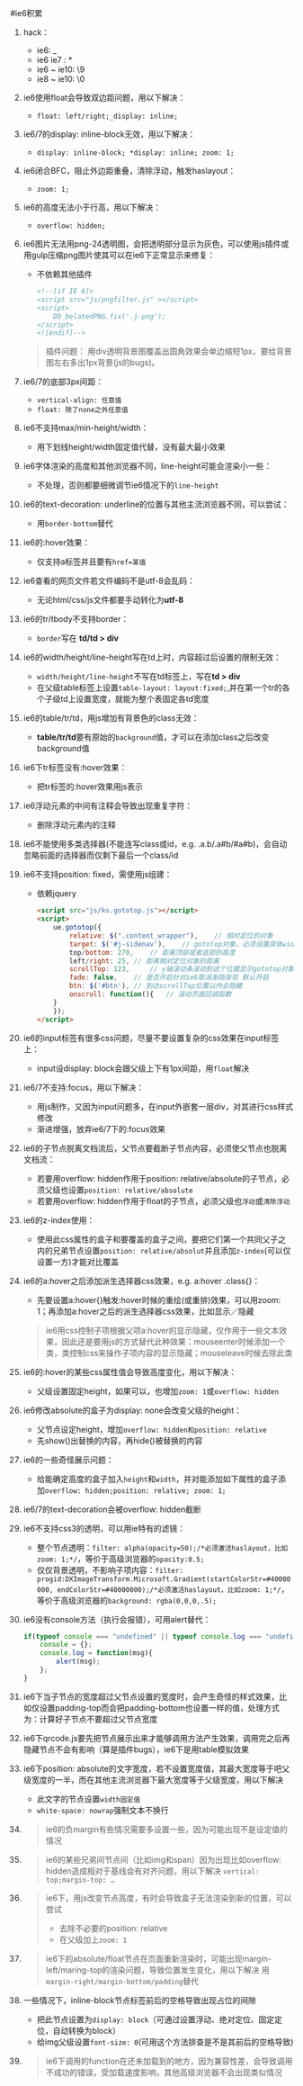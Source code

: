 #ie6积累

1. hack：
	- ie6: _
	- ie6 ie7 : *
	- ie6 ~ ie10: \9 
	- ie8 ~ ie10: \0

2. ie6使用float会导致双边距问题，用以下解决：
	- `float: left/right;_display: inline;`

3. ie6/7的display: inline-block无效，用以下解决：
	- `display: inline-block; *display: inline; zoom: 1;`

4. ie6闭合BFC，阻止外边距重叠，清除浮动，触发haslayout：
	- `zoom: 1;`

5. ie6的高度无法小于行高，用以下解决：
	- `overflow: hidden;`

6. ie6图片无法用png-24透明图，会把透明部分显示为灰色，可以使用js插件或用gulp压缩png图片使其可以在ie6下正常显示来修复：
	- 不依赖其他插件

        ``` html
        <!--[if IE 6]>
        <script src="js/pngfilter.js" ></script>
        <script>
            DD_belatedPNG.fix('.j-png');
        </script>
        <![endif]-->
        ```

	>插件问题：
	>用div透明背景图覆盖出圆角效果会单边缩短1px，要给背景图左右多出1px背景(js的bugs)。

7. ie6/7的底部3px间距：
	- `vertical-align: 任意值`
	- `float: 除了none之外任意值`

8. ie6不支持max/min-height/width：
	- 用下划线height/width固定值代替，没有最大最小效果

9. ie6字体渲染的高度和其他浏览器不同，line-height可能会渲染小一些：
	- 不处理，否则都要细微调节ie6情况下的`line-height`

10. ie6的text-decoration: underline的位置与其他主流浏览器不同，可以尝试：
	- 用`border-bottom`替代

11. ie6的:hover效果：
	- 仅支持a标签并且要有`href=某值`

12. ie6查看的网页文件若文件编码不是utf-8会乱码：
	- 无论html/css/js文件都要手动转化为**utf-8**

13. ie6的tr/tbody不支持border：
	- `border`写在 **td/td > div**

14. ie6的width/height/line-height写在td上时，内容超过后设置的限制无效：
	- `width/height/line-height`不写在td标签上，写在**td > div**
	- 在父级table标签上设置`table-layout: layout:fixed;`,并在第一个tr的各个子级td上设置宽度，就能为整个表固定各td宽度

15. ie6的table/tr/td，用js增加有背景色的class无效：
	- **table/tr/td**要有原始的`background`值，才可以在添加class之后改变background值

16. ie6下tr标签没有:hover效果：
	- 把tr标签的:hover效果用js表示

17. ie6浮动元素的中间有注释会导致出现重复字符：
	- 删除浮动元素内的注释

18. ie6不能使用多类选择器(不能连写class或id，e.g. .a.b/.a#b/#a#b)，会自动忽略前面的选择器而仅剩下最后一个class/id

19. ie6不支持position: fixed，需使用js组建：
	- 依赖jquery

        ``` html
        <script src="js/ks.gototop.js"></script>
        <script>
            ue.gototop({
                relative: $(".content_wrapper"),	// 相对定位的对象
                target: $('#j-sidenav'),	// gototop对象，必须设置具体width
                top/bottom: 270,	// 距离顶部或者底部的高度
                left/right: 25,	// 距离相对定位对象的距离
                scrollTop: 123, 	// y轴滚动条滚动到这个位置显示gototop对象 默认0
                fade: false,	// 是否开启针对ie6取消渐隐渐现 默认开启
                btn: $('#btn'),	// 到达scrollTop位置以内会隐藏
                onscroll: function(){	// 滚动页面回调函数
            }
            });
        </script>
        ```

20. ie6的input标签有很多css问题，尽量不要设置复杂的css效果在input标签上：
	- input设display: block会跟父级上下有1px间距，用`float`解决

21. ie6/7不支持:focus，用以下解决：
	- 用js制作，又因为input问题多，在input外嵌套一层div，对其进行css样式修改
	- 渐进增强，放弃ie6/7下的:focus效果

22. ie6的子节点脱离文档流后，父节点要截断子节点内容，必须使父节点也脱离文档流：
	- 若要用overflow: hidden作用于position: relative/absolute的子节点，必须父级也设置`position: relative/absolute`
	- 若要用overflow: hidden作用于float的子节点，必须父级也`浮动`或`清除浮动`

23. ie6的z-index使用：
	- 使用此css属性的盒子和要覆盖的盒子之间，要把它们第一个共同父子之内的兄弟节点设置`position: relative/absolut`并且添加`z-index`(可以仅设置一方)才能对比覆盖

24. ie6的a:hover之后添加派生选择器css效果，e.g. a:hover .class{}：
	- 先要设置a:hover{}触发:hover时候的重绘(或重排)效果，可以用zoom: 1；再添加a:hover之后的派生选择器css效果，比如显示／隐藏
	
	>ie6用css控制子项根据父项a:hover的显示隐藏，仅作用于一些文本效果，因此还是要用js的方式替代此种效果：mouseenter时候添加一个类，类控制css来操作子项内容的显示隐藏；mouseleave时候去除此类

25. ie6的:hover的某些css属性值会导致高度变化，用以下解决：
	- 父级设置固定height，如果可以，也增加`zoom: 1`或`overflow: hidden`

26. ie6修改absolute的盒子为display: none会改变父级的height：
	- 父节点设定height，增加`overflow: hidden和position: relative`
	- 先show()出替换的内容，再hide()被替换的内容

27. ie6的一些奇怪展示问题：
	- 给能确定高度的盒子加入`height`和`width`，并对能添加如下属性的盒子添加`overflow: hidden;position: relative; zoom: 1;`

28. ie6/7的text-decoration会被overflow: hidden截断

29. ie6不支持css3的透明，可以用ie特有的滤镜：
	- 整个节点透明：`filter: alpha(opacity=50);/*必须激活haslayout，比如zoom: 1;*/`，等价于高级浏览器的`opacity:0.5;`
	- 仅仅背景透明，不影响子项内容：`filter: progid:DXImageTransform.Microsoft.Gradient(startColorStr=#40000000, endColorStr=#40000000);/*必须激活haslayout，比如zoom: 1;*/`，等价于高级浏览器的`background: rgba(0,0,0,.5);`

30. ie6没有console方法（执行会报错），可用alert替代：

	``` js
	if(typeof console === "undefined" || typeof console.log === "undefined") {
		console = {};
		console.log = function(msg){
			alert(msg);
		};
	}
	```
	
31. ie6下当子节点的宽度超过父节点设置的宽度时，会产生奇怪的样式效果，比如仅设置padding-top而会把padding-bottom也设置一样的值，处理方式为：计算好子节点不要超过父节点宽度

32. ie6下qrcode.js要先把节点展示出来才能够调用方法产生效果，调用完之后再隐藏节点不会有影响（算是插件bugs），ie6下是用table模拟效果

33. ie6下position: absolute的文字宽度，若不设置宽度值，其最大宽度等于吧父级宽度的一半，而在其他主流浏览器下最大宽度等于父级宽度，用以下解决
	- 此文字的节点设置`width固定值`
	- `white-space: nowrap`强制文本不换行

34. 
	>ie6的负margin有些情况需要多设置一些，因为可能出现不是设定值的情况

35. 
	>ie6的某些兄弟间节点间（比如img和span）因为出现比如overflow: hidden造成相对于基线会有对齐问题，用以下解决
	>`vertical: top;margin-top: …`

36. 
	>ie6下，用js改变节点高度，有时会导致盒子无法渲染到新的位置，可以尝试
	>   - 去除不必要的position: relative
	>   - 在父级加上`zoom: 1`

37. 
	>ie6下的absolute/float节点在页面重新渲染时，可能出现margin-left/maring-top的渲染问题，导致位置发生变化，用以下解决
	>用`margin-right/margin-bottom/padding`替代

38. 一些情况下，inline-block节点标签前后的空格导致出现占位的间隙
	- 把此节点设置为`display: block`（可通过设置浮动、绝对定位、固定定位，自动转换为block）
	- 给img父级设置`font-size: 0`(可用这个方法排查是不是其前后的空格导致)

39. 
	>ie6下调用的function在还未加载到的地方，因为兼容性差，会导致调用不成功的错误，受加载速度影响，其他高级浏览器不会出现类似情况
